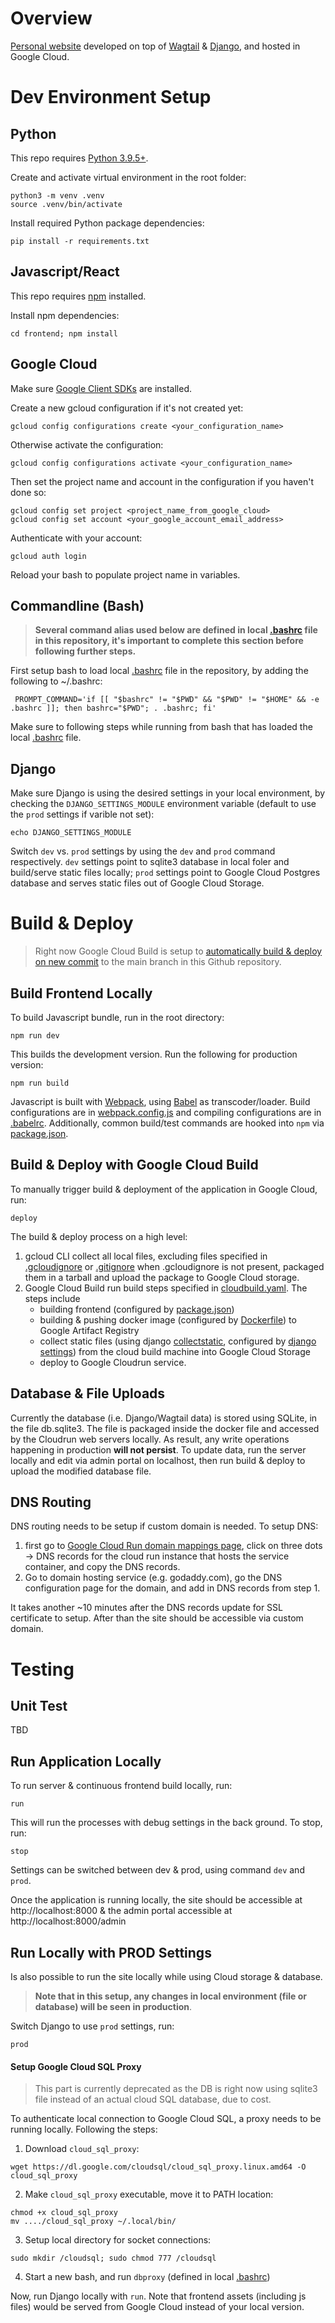 # Overview

[Personal website](http://yiouli.us) developed on top of [Wagtail](https://wagtail.io/) & [Django](https://www.djangoproject.com/), and hosted in Google Cloud.

# Dev Environment Setup

## Python

This repo requires [Python 3.9.5+](https://www.python.org/downloads/).

Create and activate virtual environment in the root folder:

    python3 -m venv .venv
    source .venv/bin/activate

Install required Python package dependencies:

    pip install -r requirements.txt


## Javascript/React

This repo requires [npm](https://docs.npmjs.com/downloading-and-installing-node-js-and-npm) installed.

Install npm dependencies:

    cd frontend; npm install


## Google Cloud

Make sure [Google Client SDKs](https://cloud.google.com/sdk/docs/install) are installed.

Create a new gcloud configuration if it's not created yet:

    gcloud config configurations create <your_configuration_name>

Otherwise activate the configuration:

    gcloud config configurations activate <your_configuration_name>

Then set the project name and account in the configuration if you haven't done so:

    gcloud config set project <project_name_from_google_cloud>
    gcloud config set account <your_google_account_email_address>

Authenticate with your account:

    gcloud auth login

Reload your bash to populate project name in variables.

## Commandline (Bash)

> **Several command alias used below are defined in local [.bashrc](.bashrc) file in this repository, it's important to complete this section before following further steps.**

First setup bash to load local [.bashrc](.bashrc) file in the repository, by adding the following to ~/.bashrc:

     PROMPT_COMMAND='if [[ "$bashrc" != "$PWD" && "$PWD" != "$HOME" && -e .bashrc ]]; then bashrc="$PWD"; . .bashrc; fi'

Make sure to following steps while running from bash that has loaded the local [.bashrc](.bashrc) file.

## Django

Make sure Django is using the desired settings in your local environment, by checking the `DJANGO_SETTINGS_MODULE` environment variable (default to use the `prod` settings if varible not set):

    echo DJANGO_SETTINGS_MODULE

Switch `dev` vs. `prod` settings by using the `dev` and `prod` command respectively. `dev` settings point to sqlite3 database in local foler and build/serve static files locally; `prod` settings point to Google Cloud Postgres database and serves static files out of Google Cloud Storage.


# Build & Deploy

> Right now Google Cloud Build is setup to [automatically build & deploy on new commit](https://console.cloud.google.com/cloud-build/triggers;region=global/edit/56e733fd-0436-4ff9-b43e-8373db527496?project=yoloh-life) to the main branch in this Github repository.

## Build Frontend Locally

To build Javascript bundle, run in the root directory:

    npm run dev

This builds the development version. Run the following for production version:

    npm run build

Javascript is built with [Webpack](https://webpack.js.org/), using [Babel](https://babeljs.io/) as transcoder/loader. Build configurations are in [webpack.config.js](webpack.config.js) and compiling configurations are in [.babelrc](.babelrc). Additionally, common build/test commands are hooked into `npm` via [package.json](package.json).

## Build & Deploy with Google Cloud Build

To manually trigger build & deployment of the application in Google Cloud, run:

    deploy

The build & deploy process on a high level:
1. gcloud CLI collect all local files, excluding files specified in [.gcloudignore](.gcloudignore) or [.gitignore](.gitignore) when .gcloudignore is not present, packaged them in a tarball and upload the package to Google Cloud storage.
2. Google Cloud Build run build steps specified in [cloudbuild.yaml](cloudbuild.yaml). The steps include
    - building frontend (configured by [package.json](package.json))
    - building & pushing docker image (configured by [Dockerfile](Dockerfile)) to Google Artifact Registry
    - collect static files (using django [collectstatic](https://docs.djangoproject.com/en/4.1/ref/contrib/staticfiles/), configured by [django settings](yolohlife/settings/prod.py)) from the cloud build machine into Google Cloud Storage
    - deploy to Google Cloudrun service.

## Database & File Uploads

Currently the database (i.e. Django/Wagtail data) is stored using SQLite, in the file db.sqlite3. The file is packaged inside the docker file and accessed by the Cloudrun web servers locally. As result, any write operations happening in production **will not persist**. To update data, run the server locally and edit via admin portal on localhost, then run build & deploy to upload the modified database file.

## DNS Routing

DNS routing needs to be setup if custom domain is needed. To setup DNS:

1. first go to [Google Cloud Run domain mappings page](https://console.cloud.google.com/run/domains), click on three dots -> DNS records for the cloud run instance that hosts the service container, and copy the DNS records.
2. Go to domain hosting service (e.g. godaddy.com), go the DNS configuration page for the domain, and add in DNS records from step 1.

It takes another ~10 minutes after the DNS records update for SSL certificate to setup. After than the site should be accessible via custom domain.


# Testing

## Unit Test

TBD

## Run Application Locally

To run server & continuous frontend build locally, run:

    run

This will run the processes with debug settings in the back ground. To stop, run:

    stop

Settings can be switched between dev & prod, using command `dev` and `prod`.

Once the application is running locally, the site should be accessible at http://localhost:8000 & the admin portal accessible at http://localhost:8000/admin

## Run Locally with PROD Settings

Is also possible to run the site locally while using Cloud storage & database.
> **Note that in this setup, any changes in local environment (file or database) will be seen in production**.

Switch Django to use `prod` settings, run:

    prod

#### Setup Google Cloud SQL Proxy

> This part is currently deprecated as the DB is right now using sqlite3 file instead of an actual cloud SQL database, due to cost.

To authenticate local connection to Google Cloud SQL, a proxy needs to be running locally. Following the steps:

1. Download `cloud_sql_proxy`:
```
wget https://dl.google.com/cloudsql/cloud_sql_proxy.linux.amd64 -O cloud_sql_proxy
```

2. Make `cloud_sql_proxy` executable, move it to PATH location:
```
chmod +x cloud_sql_proxy
mv ..../cloud_sql_proxy ~/.local/bin/
```
3. Setup local directory for socket connections:
```
sudo mkdir /cloudsql; sudo chmod 777 /cloudsql
```
4. Start a new bash, and run `dbproxy` (defined in local [.bashrc](.bashrc))

Now, run Django locally with `run`. Note that frontend assets (including js files) would be served from Google Cloud instead of your local version.
